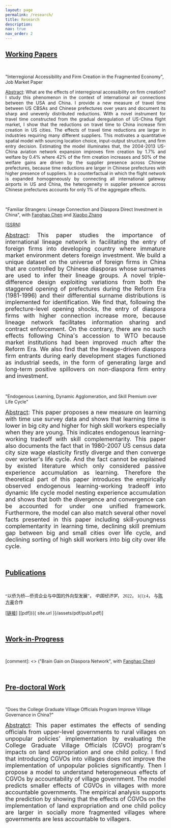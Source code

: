 ```yaml
---
layout: page
permalink: /research/
title: Research
description: 
nav: true
nav_order: 2
---
```




## <u>Working Papers</u>

<p>&nbsp;</p>

"Interregional Accessibility and Firm Creation in the Fragmented Economy", Job Market Paper

<div style="text-align: justify" font-size=1.5rem> <ins>Abstract</ins>: What are the effects of interregional accessibility on firm creation? I study this phenomenon in the context of international air connections between the USA and China. I provide a new measure of travel time between US CBSAs and Chinese prefectures over years and document its sharp and unevenly distributed reductions. With a novel instrument for travel time constructed from the gradual deregulation of US-China flight market, I show that the reductions on travel time to China increase firm creation in US cities. The effects of travel time reductions are larger in industries requiring many different suppliers. This motivates a quantitative spatial model with sourcing location choice, input-output structure, and firm entry decision. Estimating the model illuminates that, the 2004-2013 US-China aviation network expansion improves firm creation by 1.7% and welfare by 0.4% where 42% of the firm creation increases and 50% of the welfare gains are driven by the supplier presence across Chinese prefectures, because time reductions are larger in Chinese prefectures with higher presence of suppliers. In a counterfactual in which the flight network is expanded homogeneously by connecting all international gateway airports in US and China, the heterogeneity in supplier presence across Chinese prefectures accounts for only 1% of the aggregate effects.</div>


<p>&nbsp;</p>

"Familiar Strangers: Lineage Connection and Diaspora Direct Investment in China", with [Fanghao Chen](https://fanghaochen.github.io/homepage/) and [Xiaobo Zhang](https://en.gsm.pku.edu.cn/conjsxq.jsp?urltype=tree.TreeTempUrl&wbtreeid=1099&user_id=x.zhang) 

[[SSRN](https://papers.ssrn.com/sol3/papers.cfm?abstract_id=4004159)]

<font size="+1"> 
<div style="text-align: justify"><ins>Abstract</ins>: This paper studies the importance of international lineage network in facilitating the entry of foreign firms into developing country where immature market environment deters foreign investment. We build a unique dataset on the universe of foreign firms in China that are controlled by Chinese diasporas whose surnames are used to infer their lineage groups. A novel triple-difference design exploiting variations from both the staggered opening of prefectures during the Reform Era (1981-1996) and their differential surname distributions is implemented for identification. We find that, following the prefecture-level opening shocks, the entry of diaspora firms with higher connection increase more, because lineage network facilitates information sharing and contract enforcement. On the contrary, there are no such effects following China's accession to WTO because market institutions had been improved much after the Reform Era. We also find that the lineage-driven diaspora firm entrants during early development stages functioned as industrial seeds, in the form of generating large and long-term positive spillovers on non-diaspora firm entry and investment.</div></font>

<p>&nbsp;</p>

"Endogenous Learning, Dynamic Agglomeration, and Skill Premium over Life Cycle"

<font size="+1"> 
<div style="text-align: justify"><ins>Abstract</ins>: This paper proposes a new measure on learning with time use survey data and shows that learning time is lower in big city and higher for high skill workers especially when they are young. This indicates endogenous learning-working tradeoff with skill complementarity. This paper also documents the fact that in 1980-2007 US census data city size wage elasticity firstly diverge and then converge over worker's life cycle. And the fact cannot be explained by existed literature which only considered passive experience accumulation as learning. Therefore the theoretical part of this paper introduces the empirically observed endogenous learning-working tradeoff into dynamic life cycle model nesting experience accumulation and shows that both the divergence and convergence can be accounted for under one unified framework. Furthermore, the model can also match several other novel facts presented in this paper including skill-youngness complementarity in learning time, declining skill premium gap between big and small cities over life cycle, and declining sorting of high skill workers into big city over life cycle.</div></font>


<p>&nbsp;</p>

## <u>Publications</u>

<p>&nbsp;</p>

<a style="font-family: Microsoft Yahei">“以侨为桥---侨资企业与中国的外向型发展”， *中国经济学*， 2022， 1(1):4， 与[陈方豪](https://fanghaochen.github.io/homepage/)合作</a>

[[链接](https://www.jcejournal.com.cn/CN/abstract/abstract3.shtml)] [[pdf]({{ site.url }}/assets/pdf/pub1.pdf)]

 
<p>&nbsp;</p>


## <u>Work-in-Progress</u>

<p>&nbsp;</p>

[comment]: <> ("Brain Gain on Diaspora Network", with [Fanghao Chen](https://fanghaochen.github.io/homepage/))

<p>&nbsp;</p>

## <u>Pre-doctoral Work</u>

<p>&nbsp;</p>

"Does the College Graduate Village Officials Program Improve Village Governance in China?"

<font size="+1">
<div style="text-align: justify"><ins>Abstratct</ins>: This paper estimates the effects of sending officials from upper-level governments to rural villages on unpopular policies' implementation by evaluating the College Graduate Village Officials (CGVO) program's impacts on land expropriation and one child policy. I find that introducing CGVOs into villages does not improve the implementation of unpopular policies significantly. Then I propose a model to understand heterogeneous effects of CGVOs by accountability of village government. The model predicts smaller effects of CGVOs in villages with more accountable governments.  The empirical analysis supports the prediction by showing that the effects of CGVOs on the implementation of land expropriation and one child policy are larger in socially more fragmented villages where governments are less accountable to villagers.</div></font>



